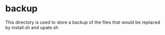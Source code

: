 backup
======

This directory is used to store a backup of the files that would be replaced by
install.sh and upate.sh   

